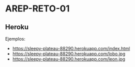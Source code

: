 # AREP-RETO-01

## Heroku

Ejemplos:

- https://sleepy-plateau-88290.herokuapp.com/index.html
- https://sleepy-plateau-88290.herokuapp.com/lobo.jpg
- https://sleepy-plateau-88290.herokuapp.com/leon.jpg

